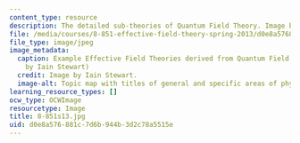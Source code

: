 ```yaml
---
content_type: resource
description: The detailed sub-theories of Quantum Field Theory. Image by Iain Stewart.
file: /media/courses/8-851-effective-field-theory-spring-2013/d0e8a576881c7d6b944b3d2c78a5515e_8-851s13.jpg
file_type: image/jpeg
image_metadata:
  caption: Example Effective Field Theories derived from Quantum Field Theory. (Image
    by Iain Stewart)
  credit: Image by Iain Stewart.
  image-alt: Topic map with titles of general and specific areas of physics.
learning_resource_types: []
ocw_type: OCWImage
resourcetype: Image
title: 8-851s13.jpg
uid: d0e8a576-881c-7d6b-944b-3d2c78a5515e
---
```

